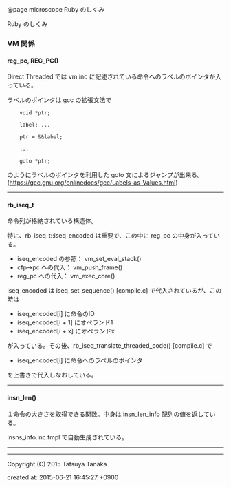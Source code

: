 @page microscope Ruby のしくみ

Ruby のしくみ



### VM 関係

#### reg_pc, REG_PC()

Direct Threaded では vm.inc に記述されている命令へのラベルのポインタが入っている。

ラベルのポインタは gcc の拡張文法で

~~~
    void *ptr;

    label: ...

    ptr = &&label;

    ...

    goto *ptr;
~~~

のようにラベルのポインタを利用した goto 文によるジャンプが出来る。(https://gcc.gnu.org/onlinedocs/gcc/Labels-as-Values.html)
- - -

#### rb_iseq_t

命令列が格納されている構造体。

特に、rb_iseq_t::iseq_encoded は重要で、この中に reg_pc の中身が入っている。

* iseq_encoded の参照： vm_set_eval_stack()
* cfp->pc    への代入： vm_push_frame()
* reg_pc     への代入： vm_exec_core()

iseq_encoded は iseq_set_sequence() [compile.c] で代入されているが、この時は

* iseq_encoded[i] に命令のID
* iseq_encoded[i + 1] にオペランド1
* iseq_encoded[i + x] にオペランドx

が入っている。その後、rb_iseq_translate_threaded_code() [compile.c] で

* iseq_encoded[i] に命令へのラベルのポインタ

を上書きで代入しなおしている。
- - -

#### insn_len()

１命令の大きさを取得できる関数。中身は insn_len_info 配列の値を返している。

insns_info.inc.tmpl で自動生成されている。
- - -





---

Copyright (C) 2015 Tatsuya Tanaka

created at: 2015-06-21 16:45:27 +0900

